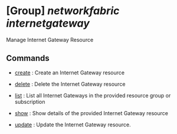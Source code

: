 # [Group] _networkfabric internetgateway_

Manage Internet Gateway Resource

## Commands

- [create](/Commands/networkfabric/internetgateway/_create.md)
: Create an Internet Gateway resource

- [delete](/Commands/networkfabric/internetgateway/_delete.md)
: Delete the Internet Gateway resource

- [list](/Commands/networkfabric/internetgateway/_list.md)
: List all Internet Gateways in the provided resource group or subscription

- [show](/Commands/networkfabric/internetgateway/_show.md)
: Show details of the provided Internet Gateway resource

- [update](/Commands/networkfabric/internetgateway/_update.md)
: Update the Internet Gateway resource.
